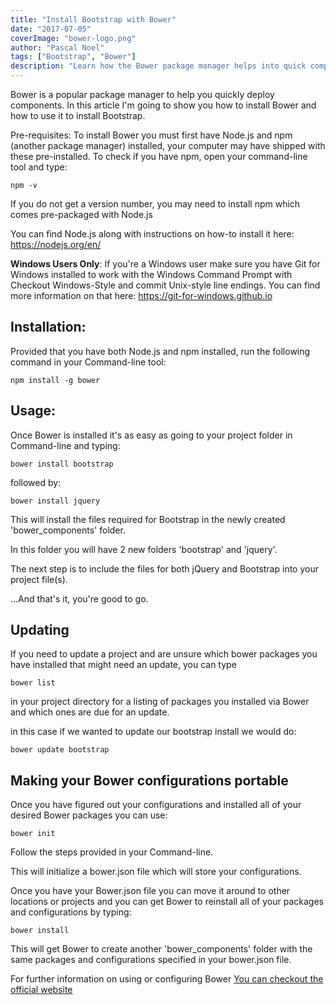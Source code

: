 ```yaml
---
title: "Install Bootstrap with Bower"
date: "2017-07-05"
coverImage: "bower-logo.png"
author: "Pascal Noel"
tags: ["Bootstrap", "Bower"]
description: "Learn how the Bower package manager helps into quick components  deploy and install Bootstrap using Bower"
---
```


Bower is a popular package manager to help you quickly deploy components. In this article I'm going to show you how to install Bower and how to use it to install Bootstrap.

Pre-requisites: To install Bower you must first have Node.js and npm (another package manager) installed, your computer may have shipped with these pre-installed. To check if you have npm, open your command-line tool and type:

```shell
npm -v
```

If you do not get a version number, you may need to install npm which comes pre-packaged with Node.js

You can find Node.js along with instructions on how-to install it here: https://nodejs.org/en/

**Windows Users Only**: If you're a Windows user make sure you have Git for Windows installed to work with the Windows Command Prompt with Checkout Windows-Style and commit Unix-style line endings. You can find more information on that here: https://git-for-windows.github.io

## Installation:

Provided that you have both Node.js and npm installed, run the following command in your Command-line tool:

```shell
npm install -g bower
```

## Usage:

Once Bower is installed it's as easy as going to your project folder in Command-line and typing:

```shell
bower install bootstrap
```

  

followed by:

```shell
bower install jquery
```

  

This will install the files required for Bootstrap in the newly created 'bower\_components' folder.

In this folder you will have 2 new folders 'bootstrap' and 'jquery'.

The next step is to include the files for both jQuery and Bootstrap into your project file(s).

...And that's it, you're good to go.

## Updating

If you need to update a project and are unsure which bower packages you have installed that might need an update, you can type

```shell
bower list
```

in your project directory for a listing of packages you installed via Bower and which ones are due for an update.

in this case if we wanted to update our bootstrap install we would do:

```shell
bower update bootstrap
```

## Making your Bower configurations portable

Once you have figured out your configurations and installed all of your desired Bower packages you can use:

```shell
bower init
```

Follow the steps provided in your Command-line.

This will initialize a bower.json file which will store your configurations.

Once you have your Bower.json file you can move it around to other locations or projects and you can get Bower to reinstall all of your packages and configurations by typing:

```shell
bower install
```

This will get Bower to create another 'bower\_components' folder with the same packages and configurations specified in your bower.json file.

For further information on using or configuring Bower [You can checkout the official website](https://bower.io/)

